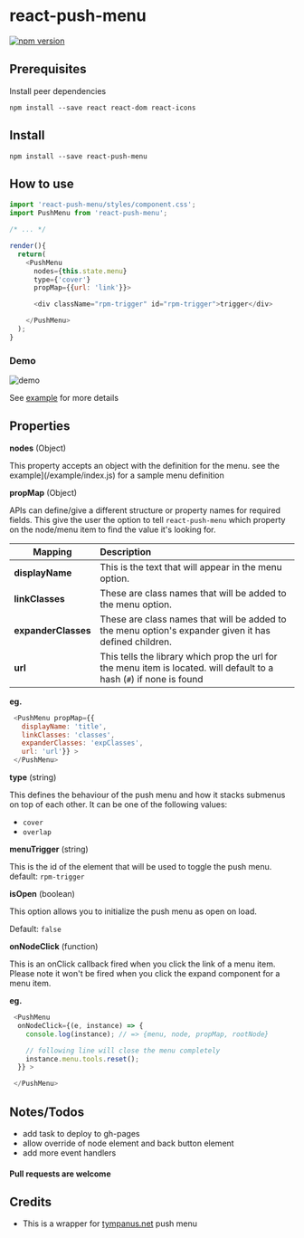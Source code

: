 # react-push-menu

[![npm version](https://badge.fury.io/js/react-push-menu.svg)](https://badge.fury.io/js/react-push-menu)


## Prerequisites

Install peer dependencies

`npm install --save react react-dom react-icons`

## Install

`npm install --save react-push-menu`

## How to use

```js
import 'react-push-menu/styles/component.css';
import PushMenu from 'react-push-menu';

/* ... */

render(){
  return(
    <PushMenu
      nodes={this.state.menu}
      type={'cover'}
      propMap={{url: 'link'}}>

      <div className="rpm-trigger" id="rpm-trigger">trigger</div>

    </PushMenu>
  );
}
```

### Demo

![demo](https://i.imgur.com/i7Knwu8.gif)

See [example](example/index.js) for more details

## Properties

**nodes** (Object)

This property accepts an object with the definition for the menu. see the example](/example/index.js) for a sample menu definition

**propMap** (Object)

APIs can define/give a different structure or property names for required fields.
This give the user the option to tell `react-push-menu` which property on the node/menu item to find the value it's looking for.

|Mapping| Description|
|---|:---|
| **displayName** | This is the text that will appear in the menu option. |
| **linkClasses** | These are class names that will be added to the menu option. |
| **expanderClasses** | These are class names that will be added to the menu option's expander given it has defined children. |
| **url** | This tells the library which prop the url for the menu item is located. will default to a hash (`#`) if none is found |

**eg.**

```js
 <PushMenu propMap={{
   displayName: 'title',
   linkClasses: 'classes',
   expanderClasses: 'expClasses',
   url: 'url'}} >
 </PushMenu>
```

**type** (string)

This defines the behaviour of the push menu and how it stacks submenus on top of each other.
It can be one of the following values:
- `cover`
- `overlap`

**menuTrigger** (string)

This is the id of the element that will be used to toggle the push menu.
default: `rpm-trigger`

**isOpen** (boolean)

This option allows you to initialize the push menu as open on load.

Default: `false`

**onNodeClick** (function)

This is an onClick callback fired when you click the link of a menu item.
Please note it won't be fired when you click the expand component for a menu item.

**eg.**

```js
 <PushMenu
  onNodeClick={(e, instance) => {
    console.log(instance); // => {menu, node, propMap, rootNode}

    // following line will close the menu completely
    instance.menu.tools.reset();
  }} >

 </PushMenu>
```

## Notes/Todos
- add task to deploy to gh-pages
- allow override of node element and back button element
- add more event handlers


#### Pull requests are welcome

## Credits
- This is a wrapper for [tympanus.net](https://tympanus.net/Development/MultiLevelPushMenu) push menu
